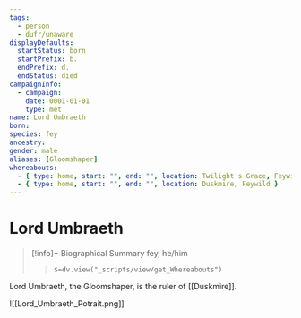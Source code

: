 ```yaml
---
tags:
  - person
  - dufr/unaware
displayDefaults:
  startStatus: born
  startPrefix: b.
  endPrefix: d.
  endStatus: died
campaignInfo:
  - campaign: 
    date: 0001-01-01
    type: met
name: Lord Umbraeth
born: 
species: fey
ancestry: 
gender: male
aliases: [Gloomshaper]
whereabouts:
  - { type: home, start: "", end: "", location: Twilight's Grace, Feywild }
  - { type: home, start: "", end: "", location: Duskmire, Feywild }
---
```

# Lord Umbraeth
>[!info]+ Biographical Summary
>fey, he/him
>> `$=dv.view("_scripts/view/get_Whereabouts")`

Lord Umbraeth, the Gloomshaper, is the ruler of [[Duskmire]]. 

![[Lord_Umbraeth_Potrait.png]]